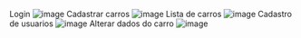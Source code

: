 Login
![image](https://github.com/user-attachments/assets/750dcb62-7682-46b0-b6a1-73993ce97400)
Cadastrar carros
![image](https://github.com/user-attachments/assets/3aa8c1df-bbd4-42c8-aac2-21d28e91a8bb)
Lista de carros
![image](https://github.com/user-attachments/assets/e20f9ae1-ad64-4df0-8ba6-9d4ba795e942)
Cadastro de usuarios
![image](https://github.com/user-attachments/assets/4a89412e-72b0-4831-999d-945a9659efac)
Alterar dados do carro
![image](https://github.com/user-attachments/assets/f282d916-2160-477c-b5c6-9d9a6289fd94)
